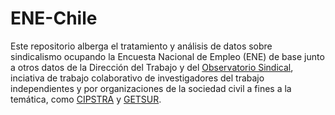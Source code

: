 # ENE-Chile
Este repositorio alberga el tratamiento y análisis de datos sobre sindicalismo ocupando la Encuesta Nacional de Empleo (ENE) de base junto a otros datos de la Dirección del Trabajo y del [Observatorio Sindical](https://observatoriosindical.github.io/), inciativa de trabajo colaborativo de investigadores del trabajo independientes y por organizaciones de la sociedad civil a fines a la temática, como [CIPSTRA](https://cipstra.cl/) y [GETSUR](http://www.getsur.cl/). 
